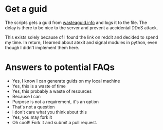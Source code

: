 # Get a guid
The scripts gets a guid from [wasteaguid.info](http://wasteaguid.info) and logs
it to the file. The delay is there to be nice to the server and prevent a
accidental DDoS attack.

This exists solely because of I found the link on reddit and decided to spend
my time. In return, I learned about atexit and signal modules in python, even
though I didn't implement them here.

# Answers to potential FAQs

* Yes, I know I can generate guids on my local machine
* Yes, this is a waste of time
* Yes, this probably a waste of resources
* Because I can
* Purpose is not a requirement, it's an option
* That's not a question
* I don't care what you think about this
* Yes, you may fork it
* Oh cool!! Fork it and submit a pull request.
